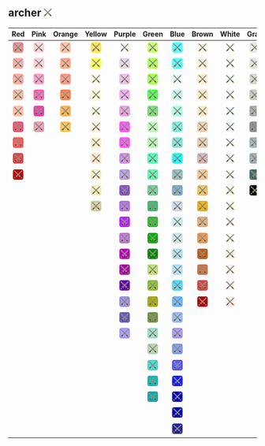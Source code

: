 ## archer ![archer](../../icons/buildings/barracks.png)
| Red | Pink | Orange | Yellow | Purple | Green | Blue | Brown | White | Gray |
|:-:|:-:|:-:|:-:|:-:|:-:|:-:|:-:|:-:|:-:|
| ![IndianRed](../../icons/buildings/barracks/IndianRed.png) | ![Pink](../../icons/buildings/barracks/Pink.png) | ![LightSalmon](../../icons/buildings/barracks/LightSalmon.png) | ![Gold](../../icons/buildings/barracks/Gold.png) | ![Lavender](../../icons/buildings/barracks/Lavender.png) | ![GreenYellow](../../icons/buildings/barracks/GreenYellow.png) | ![Aqua](../../icons/buildings/barracks/Aqua.png) | ![Cornsilk](../../icons/buildings/barracks/Cornsilk.png) | ![White](../../icons/buildings/barracks/White.png) | ![Gainsboro](../../icons/buildings/barracks/Gainsboro.png) |
| ![LightCoral](../../icons/buildings/barracks/LightCoral.png) | ![LightPink](../../icons/buildings/barracks/LightPink.png) | ![Coral](../../icons/buildings/barracks/Coral.png) | ![Yellow](../../icons/buildings/barracks/Yellow.png) | ![Thistle](../../icons/buildings/barracks/Thistle.png) | ![Chartreuse](../../icons/buildings/barracks/Chartreuse.png) | ![Cyan](../../icons/buildings/barracks/Cyan.png) | ![BlanchedAlmond](../../icons/buildings/barracks/BlanchedAlmond.png) | ![Snow](../../icons/buildings/barracks/Snow.png) | ![LightGray](../../icons/buildings/barracks/LightGray.png) |
| ![Salmon](../../icons/buildings/barracks/Salmon.png) | ![HotPink](../../icons/buildings/barracks/HotPink.png) | ![Tomato](../../icons/buildings/barracks/Tomato.png) | ![LightYellow](../../icons/buildings/barracks/LightYellow.png) | ![Plum](../../icons/buildings/barracks/Plum.png) | ![LawnGreen](../../icons/buildings/barracks/LawnGreen.png) | ![LightCyan](../../icons/buildings/barracks/LightCyan.png) | ![Bisque](../../icons/buildings/barracks/Bisque.png) | ![HoneyDew](../../icons/buildings/barracks/HoneyDew.png) | ![Silver](../../icons/buildings/barracks/Silver.png) |
| ![DarkSalmon](../../icons/buildings/barracks/DarkSalmon.png) | ![DeepPink](../../icons/buildings/barracks/DeepPink.png) | ![OrangeRed](../../icons/buildings/barracks/OrangeRed.png) | ![LemonChiffon](../../icons/buildings/barracks/LemonChiffon.png) | ![Violet](../../icons/buildings/barracks/Violet.png) | ![Lime](../../icons/buildings/barracks/Lime.png) | ![PaleTurquoise](../../icons/buildings/barracks/PaleTurquoise.png) | ![NavajoWhite](../../icons/buildings/barracks/NavajoWhite.png) | ![MintCream](../../icons/buildings/barracks/MintCream.png) | ![DarkGray](../../icons/buildings/barracks/DarkGray.png) |
| ![LightSalmon](../../icons/buildings/barracks/LightSalmon.png) | ![MediumVioletRed](../../icons/buildings/barracks/MediumVioletRed.png) | ![DarkOrange](../../icons/buildings/barracks/DarkOrange.png) | ![LightGoldenrodYellow](../../icons/buildings/barracks/LightGoldenrodYellow.png) | ![Orchid](../../icons/buildings/barracks/Orchid.png) | ![LimeGreen](../../icons/buildings/barracks/LimeGreen.png) | ![Aquamarine](../../icons/buildings/barracks/Aquamarine.png) | ![Wheat](../../icons/buildings/barracks/Wheat.png) | ![Azure](../../icons/buildings/barracks/Azure.png) | ![Gray](../../icons/buildings/barracks/Gray.png) |
| ![Crimson](../../icons/buildings/barracks/Crimson.png) | ![PaleVioletRed](../../icons/buildings/barracks/PaleVioletRed.png) | ![Orange](../../icons/buildings/barracks/Orange.png) | ![PapayaWhip](../../icons/buildings/barracks/PapayaWhip.png) | ![Fuchsia](../../icons/buildings/barracks/Fuchsia.png) | ![PaleGreen](../../icons/buildings/barracks/PaleGreen.png) | ![Turquoise](../../icons/buildings/barracks/Turquoise.png) | ![BurlyWood](../../icons/buildings/barracks/BurlyWood.png) | ![AliceBlue](../../icons/buildings/barracks/AliceBlue.png) | ![DimGray](../../icons/buildings/barracks/DimGray.png) |
| ![Red](../../icons/buildings/barracks/Red.png) | | | ![Moccasin](../../icons/buildings/barracks/Moccasin.png) | ![Magenta](../../icons/buildings/barracks/Magenta.png) | ![LightGreen](../../icons/buildings/barracks/LightGreen.png) | ![MediumTurquoise](../../icons/buildings/barracks/MediumTurquoise.png) | ![Tan](../../icons/buildings/barracks/Tan.png) | ![GhostWhite](../../icons/buildings/barracks/GhostWhite.png) | ![LightSlateGray](../../icons/buildings/barracks/LightSlateGray.png) |
| ![FireBrick](../../icons/buildings/barracks/FireBrick.png) | | | ![PeachPuff](../../icons/buildings/barracks/PeachPuff.png) | ![MediumOrchid](../../icons/buildings/barracks/MediumOrchid.png) | ![MediumSpringGreen](../../icons/buildings/barracks/MediumSpringGreen.png) | ![DarkTurquoise](../../icons/buildings/barracks/DarkTurquoise.png) | ![RosyBrown](../../icons/buildings/barracks/RosyBrown.png) | ![WhiteSmoke](../../icons/buildings/barracks/WhiteSmoke.png) | ![SlateGray](../../icons/buildings/barracks/SlateGray.png) |
| ![DarkRed](../../icons/buildings/barracks/DarkRed.png) | | | ![PaleGoldenrod](../../icons/buildings/barracks/PaleGoldenrod.png) | ![MediumPurple](../../icons/buildings/barracks/MediumPurple.png) | ![SpringGreen](../../icons/buildings/barracks/SpringGreen.png) | ![CadetBlue](../../icons/buildings/barracks/CadetBlue.png) | ![SandyBrown](../../icons/buildings/barracks/SandyBrown.png) | ![SeaShell](../../icons/buildings/barracks/SeaShell.png) | ![DarkSlateGray](../../icons/buildings/barracks/DarkSlateGray.png) |
| | | | ![Khaki](../../icons/buildings/barracks/Khaki.png) | ![RebeccaPurple](../../icons/buildings/barracks/RebeccaPurple.png) | ![MediumSeaGreen](../../icons/buildings/barracks/MediumSeaGreen.png) | ![SteelBlue](../../icons/buildings/barracks/SteelBlue.png) | ![Goldenrod](../../icons/buildings/barracks/Goldenrod.png) | ![Beige](../../icons/buildings/barracks/Beige.png) | ![Black](../../icons/buildings/barracks/Black.png) |
| | | | ![DarkKhaki](../../icons/buildings/barracks/DarkKhaki.png) | ![BlueViolet](../../icons/buildings/barracks/BlueViolet.png) | ![SeaGreen](../../icons/buildings/barracks/SeaGreen.png) | ![LightSteelBlue](../../icons/buildings/barracks/LightSteelBlue.png) | ![DarkGoldenrod](../../icons/buildings/barracks/DarkGoldenrod.png) | ![OldLace](../../icons/buildings/barracks/OldLace.png) | |
| | | | | ![DarkViolet](../../icons/buildings/barracks/DarkViolet.png) | ![ForestGreen](../../icons/buildings/barracks/ForestGreen.png) | ![PowderBlue](../../icons/buildings/barracks/PowderBlue.png) | ![Peru](../../icons/buildings/barracks/Peru.png) | ![FloralWhite](../../icons/buildings/barracks/FloralWhite.png) | |
| | | | | ![DarkOrchid](../../icons/buildings/barracks/DarkOrchid.png) | ![Green](../../icons/buildings/barracks/Green.png) | ![LightBlue](../../icons/buildings/barracks/LightBlue.png) | ![Chocolate](../../icons/buildings/barracks/Chocolate.png) | ![Ivory](../../icons/buildings/barracks/Ivory.png) | |
| | | | | ![DarkMagenta](../../icons/buildings/barracks/DarkMagenta.png) | ![DarkGreen](../../icons/buildings/barracks/DarkGreen.png) | ![SkyBlue](../../icons/buildings/barracks/SkyBlue.png) | ![SaddleBrown](../../icons/buildings/barracks/SaddleBrown.png) | ![AntiqueWhite](../../icons/buildings/barracks/AntiqueWhite.png) | |
| | | | | ![Purple](../../icons/buildings/barracks/Purple.png) | ![YellowGreen](../../icons/buildings/barracks/YellowGreen.png) | ![LightSkyBlue](../../icons/buildings/barracks/LightSkyBlue.png) | ![Sienna](../../icons/buildings/barracks/Sienna.png) | ![Linen](../../icons/buildings/barracks/Linen.png) | |
| | | | | ![Indigo](../../icons/buildings/barracks/Indigo.png) | ![OliveDrab](../../icons/buildings/barracks/OliveDrab.png) | ![DeepSkyBlue](../../icons/buildings/barracks/DeepSkyBlue.png) | ![Brown](../../icons/buildings/barracks/Brown.png) | ![LavenderBlush](../../icons/buildings/barracks/LavenderBlush.png) | |
| | | | | ![SlateBlue](../../icons/buildings/barracks/SlateBlue.png) | ![Olive](../../icons/buildings/barracks/Olive.png) | ![DodgerBlue](../../icons/buildings/barracks/DodgerBlue.png) | ![Maroon](../../icons/buildings/barracks/Maroon.png) | ![MistyRose](../../icons/buildings/barracks/MistyRose.png) | |
| | | | | ![DarkSlateBlue](../../icons/buildings/barracks/DarkSlateBlue.png) | ![DarkOliveGreen](../../icons/buildings/barracks/DarkOliveGreen.png) | ![CornflowerBlue](../../icons/buildings/barracks/CornflowerBlue.png) | | | |
| | | | | ![MediumSlateBlue](../../icons/buildings/barracks/MediumSlateBlue.png) | ![MediumAquamarine](../../icons/buildings/barracks/MediumAquamarine.png) | ![MediumSlateBlue](../../icons/buildings/barracks/MediumSlateBlue.png) | | | |
| | | | | | ![DarkSeaGreen](../../icons/buildings/barracks/DarkSeaGreen.png) | ![RoyalBlue](../../icons/buildings/barracks/RoyalBlue.png) | | | |
| | | | | | ![LightSeaGreen](../../icons/buildings/barracks/LightSeaGreen.png) | ![Blue](../../icons/buildings/barracks/Blue.png) | | | |
| | | | | | ![DarkCyan](../../icons/buildings/barracks/DarkCyan.png) | ![MediumBlue](../../icons/buildings/barracks/MediumBlue.png) | | | |
| | | | | | ![Teal](../../icons/buildings/barracks/Teal.png) | ![DarkBlue](../../icons/buildings/barracks/DarkBlue.png) | | | |
| | | | | | | ![Navy](../../icons/buildings/barracks/Navy.png) | | | |
| | | | | | | ![MidnightBlue](../../icons/buildings/barracks/MidnightBlue.png) | | | |
